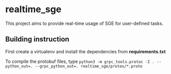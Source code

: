 # realtime_sge

This project aims to provide real-time usage of SGE for user-defined tasks.

## Building instruction

First create a virtualenv and install the dependencies from **requirements.txt**

To compile the protobuf files, type `python3 -m grpc_tools.protoc -I . --python_out=. --grpc_python_out=. realtime_sge/protos/*.proto`

